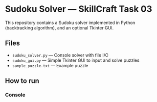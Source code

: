 # Sudoku Solver — SkillCraft Task 03

This repository contains a Sudoku solver implemented in Python (backtracking algorithm), and an optional Tkinter GUI.

## Files
- `sudoku_solver.py` — Console solver with file I/O
- `sudoku_gui.py` — Simple Tkinter GUI to input and solve puzzles
- `sample_puzzle.txt` — Example puzzle

## How to run
### Console
